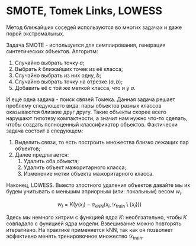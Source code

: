 # SMOTE, Tomek Links, LOWESS

Метод ближайших соседей используются во многих задачах и даже порой экстремальных.

Задача SMOTE - используется для семплирования, генерация синтетических объектов. Алгоритм:

1. Случайно выбрать точку $a$;
2. Выбрать $k$ ближайших точек из её класса;
3. Случайно выбрать из них одну, $b$;
4. Случайно выбрать точку на отрезке $(a, b)$;
5. Добавить её с той же меткой класса, что и у $a$.

И ещё одна задача - поиск связей Томека. Данная задача решает проблему следующего вида: пары объектов разных классов оказываются близкие друг другу. Такие объекты скорее всего нарушают гипотезу компактности, а значит нам нужно что-то сделать, чтобы создать полноценный классификатор объектов. Фактически задача состоит в следующем:

1. Выделить связи, то есть построить множества близко лежащих пар объектов;
2. Далее предлагается:
   1. Удалить оба объекта;
   2. Удалить объект мажоритарного класса;
   3. Изменение метки объекта мажоритарного класса.

Наконец, LOWESS. Вместо злостного удаления объектов давайте мы их будем учитывать с меньшим априорным (или: локальным) весом $w_i$.

$$
    w_i = K(y(x_i) - a_{\text{kNN}}(x_i, \mathcal{D}_{\text{train}} \setminus \{x_i\}))
$$

Здесь мы немного хитрим с функцией ядра $K$: необязательно, чтобы $K$ совпадало с функцией ядра модели. Взвешивание можно повторять итеративно. На практике применяется kNN, так как он позволяет эффективно менять тренировочное множество $\mathcal{D}_{\text{train}}$.
